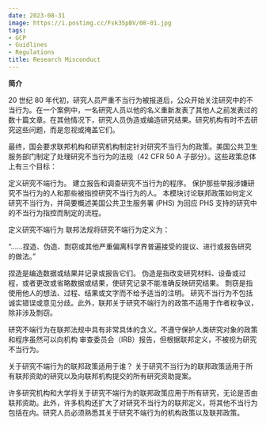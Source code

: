 ```yaml
---
date: 2023-08-31
image: https://i.postimg.cc/Fsk35pBV/08-01.jpg
tags:
- GCP
- Guidlines
- Regulations
title: Research Misconduct
---
```


**简介**

20 世纪 80 年代初，研究人员严重不当行为被报道后，公众开始关注研究中的不当行为。在一个案例中，一名研究人员以他的名义重新发表了其他人之前发表过的数十篇文章。在其他情况下，研究人员伪造或编造研究结果。研究机构有时不去研究这些问题，而是忽视或掩盖它们。

最终，国会要求联邦机构和研究机构制定针对研究不当行为的政策。美国公共卫生服务部门制定了处理研究不当行为的法规（42 CFR 50 A 子部分）。这些政策总体上有三个目标：

定义研究不端行为。
建立报告和调查研究不当行为的程序。
保护那些举报涉嫌研究不当行为的人和那些被指控研究不当行为的人。
本模块讨论联邦政策如何定义研究不当行为，并简要概述美国公共卫生服务署 (PHS) 为回应 PHS 支持的研究中的不当行为指控而制定的流程。

定义研究不端行为
联邦法规将研究不端行为定义为：

“……捏造、伪造、剽窃或其他严重偏离科学界普遍接受的提议、进行或报告研究的做法。”

捏造是编造数据或结果并记录或报告它们。
伪造是指改变研究材料、设备或过程，或者更改或省略数据或结果，使研究记录不能准确反映研究结果。
剽窃是指使用他人的想法、过程、结果或文字而不给予适当的注明。
研究不当行为不包括诚实错误或意见分歧。此外，联邦关于研究不端行为的政策不适用于作者权争议，除非涉及剽窃。

研究不端行为在联邦法规中具有非常具体的含义。不遵守保护人类研究对象的政策和程序虽然可以向机构 审查委员会（IRB）报告，但根据联邦定义，不被视为研究不当行为。

关于研究不端行为的联邦政策适用于谁？
关于研究不当行为的联邦政策适用于所有联邦资助的研究以及向联邦机构提交的所有研究资助提案。

许多研究机构和大学将关于研究不端行为的联邦政策应用于所有研究，无论是否由联邦资助。此外，许多机构还扩大了对研究不当行为的联邦定义，将其他不当行为包括在内。研究人员必须熟悉其关于研究不端行为的机构政策以及联邦政策。
